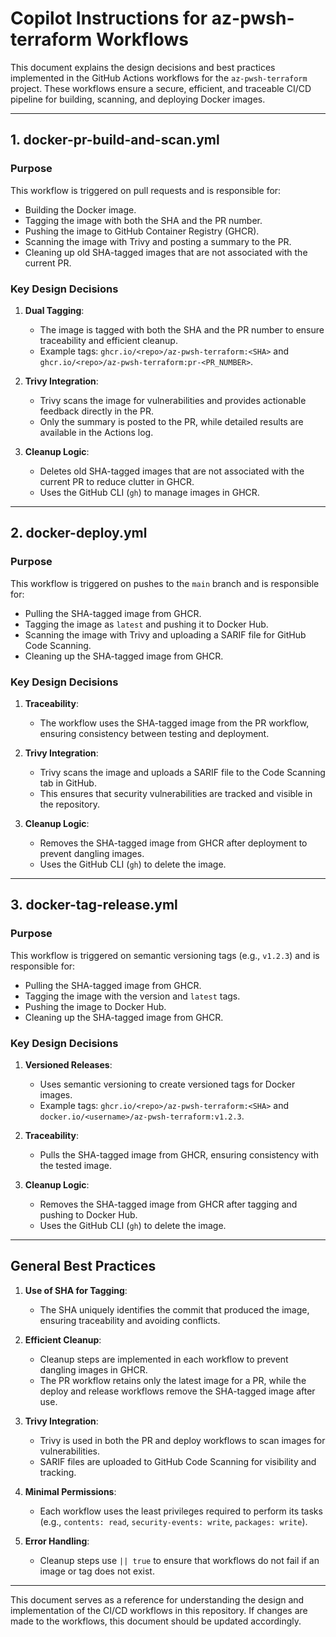 # Copilot Instructions for az-pwsh-terraform Workflows

This document explains the design decisions and best practices implemented in the GitHub Actions workflows for the `az-pwsh-terraform` project. These workflows ensure a secure, efficient, and traceable CI/CD pipeline for building, scanning, and deploying Docker images.

---

## 1. **docker-pr-build-and-scan.yml**

### Purpose

This workflow is triggered on pull requests and is responsible for:

- Building the Docker image.
- Tagging the image with both the SHA and the PR number.
- Pushing the image to GitHub Container Registry (GHCR).
- Scanning the image with Trivy and posting a summary to the PR.
- Cleaning up old SHA-tagged images that are not associated with the current PR.

### Key Design Decisions

1. **Dual Tagging**:
   - The image is tagged with both the SHA and the PR number to ensure traceability and efficient cleanup.
   - Example tags: `ghcr.io/<repo>/az-pwsh-terraform:<SHA>` and `ghcr.io/<repo>/az-pwsh-terraform:pr-<PR_NUMBER>`.

2. **Trivy Integration**:
   - Trivy scans the image for vulnerabilities and provides actionable feedback directly in the PR.
   - Only the summary is posted to the PR, while detailed results are available in the Actions log.

3. **Cleanup Logic**:
   - Deletes old SHA-tagged images that are not associated with the current PR to reduce clutter in GHCR.
   - Uses the GitHub CLI (`gh`) to manage images in GHCR.

---

## 2. **docker-deploy.yml**

### Purpose

This workflow is triggered on pushes to the `main` branch and is responsible for:

- Pulling the SHA-tagged image from GHCR.
- Tagging the image as `latest` and pushing it to Docker Hub.
- Scanning the image with Trivy and uploading a SARIF file for GitHub Code Scanning.
- Cleaning up the SHA-tagged image from GHCR.

### Key Design Decisions

1. **Traceability**:
   - The workflow uses the SHA-tagged image from the PR workflow, ensuring consistency between testing and deployment.

2. **Trivy Integration**:
   - Trivy scans the image and uploads a SARIF file to the Code Scanning tab in GitHub.
   - This ensures that security vulnerabilities are tracked and visible in the repository.

3. **Cleanup Logic**:
   - Removes the SHA-tagged image from GHCR after deployment to prevent dangling images.
   - Uses the GitHub CLI (`gh`) to delete the image.

---

## 3. **docker-tag-release.yml**

### Purpose

This workflow is triggered on semantic versioning tags (e.g., `v1.2.3`) and is responsible for:

- Pulling the SHA-tagged image from GHCR.
- Tagging the image with the version and `latest` tags.
- Pushing the image to Docker Hub.
- Cleaning up the SHA-tagged image from GHCR.

### Key Design Decisions

1. **Versioned Releases**:
   - Uses semantic versioning to create versioned tags for Docker images.
   - Example tags: `ghcr.io/<repo>/az-pwsh-terraform:<SHA>` and `docker.io/<username>/az-pwsh-terraform:v1.2.3`.

2. **Traceability**:
   - Pulls the SHA-tagged image from GHCR, ensuring consistency with the tested image.

3. **Cleanup Logic**:
   - Removes the SHA-tagged image from GHCR after tagging and pushing to Docker Hub.
   - Uses the GitHub CLI (`gh`) to delete the image.

---

## General Best Practices

1. **Use of SHA for Tagging**:
   - The SHA uniquely identifies the commit that produced the image, ensuring traceability and avoiding conflicts.

2. **Efficient Cleanup**:
   - Cleanup steps are implemented in each workflow to prevent dangling images in GHCR.
   - The PR workflow retains only the latest image for a PR, while the deploy and release workflows remove the SHA-tagged image after use.

3. **Trivy Integration**:
   - Trivy is used in both the PR and deploy workflows to scan images for vulnerabilities.
   - SARIF files are uploaded to GitHub Code Scanning for visibility and tracking.

4. **Minimal Permissions**:
   - Each workflow uses the least privileges required to perform its tasks (e.g., `contents: read`, `security-events: write`, `packages: write`).

5. **Error Handling**:
   - Cleanup steps use `|| true` to ensure that workflows do not fail if an image or tag does not exist.

---

This document serves as a reference for understanding the design and implementation of the CI/CD workflows in this repository. If changes are made to the workflows, this document should be updated accordingly.
